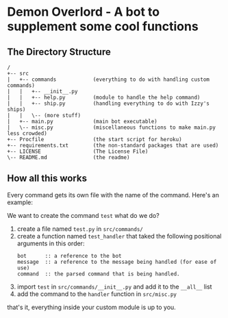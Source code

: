 # Demon Overlord - A bot to supplement some cool functions

## The Directory Structure

```
/
+-- src
|   +-- commands            (everything to do with handling custom commands)
|   |   +-- __init__.py
|   |   +-- help.py         (module to handle the help command)
|   |   +-- ship.py         (handling everything to do with Izzy's ships)
|   |   \-- (more stuff)
|   +-- main.py             (main bot executable)
|   \-- misc.py             (miscellaneous functions to make main.py less crowded)
+-- Procfile                (the start script for heroku)
+-- requirements.txt        (the non-standard packages that are used)
+-- LICENSE                 (The License File)
\-- README.md               (the readme)
```

## How all this works
Every command gets its own file with the name of the command. Here's an example:

We want to create the command `test` what do we do?

1. create a file named `test.py` in `src/commands/`
2. create a function named `test_handler` that taked the following positional arguments in this order:
    ```
    bot      :: a reference to the bot
    message  :: a reference to the message being handled (for ease of use)
    command  :: the parsed command that is being handled.
    ```
3. import `test` in `src/commands/__init__.py` and add it to the `__all__` list 
3. add the command to the `handler` function in `src/misc.py`

that's it, everything inside your custom module is up to you. 
